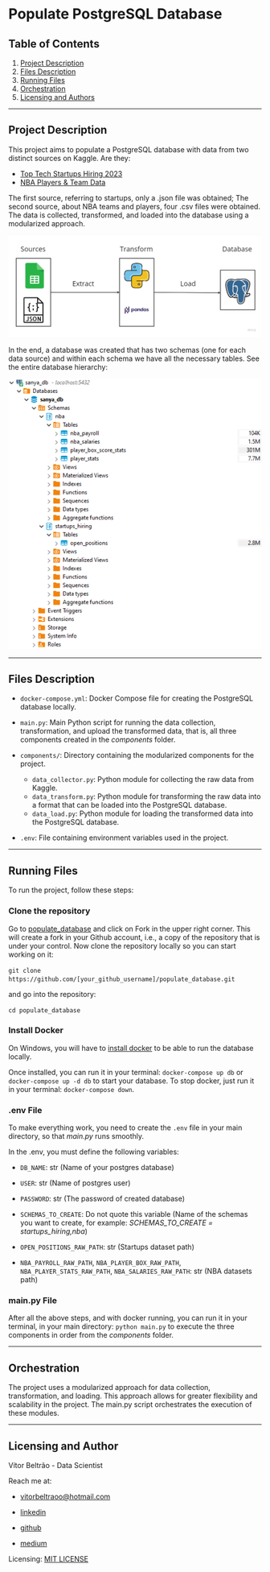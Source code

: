 # Populate PostgreSQL Database

## Table of Contents

1. [Project Description](#description)
2. [Files Description](#files)
3. [Running Files](#running)
4. [Orchestration](#orchestration)
5. [Licensing and Authors](#licensingandauthors)
***

## Project Description <a name="description"></a>

This project aims to populate a PostgreSQL database with data from two distinct sources on Kaggle. Are they:

* [Top Tech Startups Hiring 2023](https://www.kaggle.com/datasets/chickooo/top-tech-startups-hiring-2023?select=json_data.json)
* [NBA Players & Team Data](https://www.kaggle.com/datasets/loganlauton/nba-players-and-team-data)

The first source, referring to startups, only a .json file was obtained; The second source, about NBA teams and players, four .csv files were obtained. The data is collected, transformed, and loaded into the database using a modularized approach. 

![Populate Database architecture](https://github.com/vitorbeltrao/populate_database/blob/main/images/populate_db_architecture.jpg?raw=true)

In the end, a database was created that has two schemas (one for each data source) and within each schema we have all the necessary tables. See the entire database hierarchy:

![Populate Database architecture](https://github.com/vitorbeltrao/populate_database/blob/main/images/database_hierarchy.png?raw=true)
***

## Files Description <a name="files"></a>

* `docker-compose.yml`: Docker Compose file for creating the PostgreSQL database locally.

* `main.py`: Main Python script for running the data collection, transformation, and upload the transformed data, that is, all three components created in the *components* folder.

* `components/`: Directory containing the modularized components for the project.

    * `data_collector.py`: Python module for collecting the raw data from Kaggle.
    * `data_transform.py`: Python module for transforming the raw data into a format that can be loaded into the PostgreSQL database.
    * `data_load.py`: Python module for loading the transformed data into the PostgreSQL database.

* `.env`: File containing environment variables used in the project.
***

## Running Files <a name="running"></a>

To run the project, follow these steps:

### Clone the repository

Go to [populate_database](https://github.com/vitorbeltrao/populate_database) and click on Fork in the upper right corner. This will create a fork in your Github account, i.e., a copy of the repository that is under your control. Now clone the repository locally so you can start working on it:

`git clone https://github.com/[your_github_username]/populate_database.git`

and go into the repository:

`cd populate_database` 

### Install Docker

On Windows, you will have to [install docker](https://docs.docker.com/desktop/install/windows-install/) to be able to run the database locally.

Once installed, you can run it in your terminal: `docker-compose up db` or `docker-compose up -d db` to start your database. To stop docker, just run it in your terminal: `docker-compose down`.

### .env File

To make everything work, you need to create the `.env` file in your main directory, so that *main.py* runs smoothly. 

In the .env, you must define the following variables:

* `DB_NAME`: str (Name of your postgres database)

* `USER`: str (Name of postgres user)

* `PASSWORD`: str (The password of created database)

* `SCHEMAS_TO_CREATE`: Do not quote this variable (Name of the schemas you want to create, for example: *SCHEMAS_TO_CREATE = startups_hiring,nba*)

* `OPEN_POSITIONS_RAW_PATH`: str (Startups dataset path)

* `NBA_PAYROLL_RAW_PATH`, `NBA_PLAYER_BOX_RAW_PATH`, `NBA_PLAYER_STATS_RAW_PATH`, `NBA_SALARIES_RAW_PATH`: str (NBA datasets path)

### main.py File

After all the above steps, and with docker running, you can run it in your terminal, in your main directory: `python main.py` to execute the three components in order from the *components* folder.
***

## Orchestration <a name="orchestration"></a>

The project uses a modularized approach for data collection, transformation, and loading. This approach allows for greater flexibility and scalability in the project. The main.py script orchestrates the execution of these modules.
***

## Licensing and Author <a name="licensingandauthors"></a>

Vítor Beltrão - Data Scientist

Reach me at: 

- vitorbeltraoo@hotmail.com

- [linkedin](https://www.linkedin.com/in/v%C3%ADtor-beltr%C3%A3o-56a912178/)

- [github](https://github.com/vitorbeltrao)

- [medium](https://pandascouple.medium.com)

Licensing: [MIT LICENSE](https://github.com/vitorbeltrao/populate_database/blob/main/LICENSE)